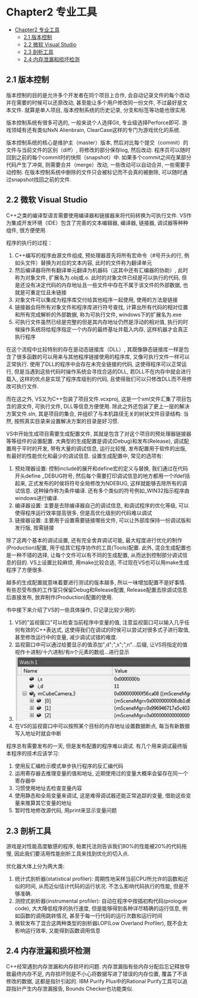 # Chapter2 专业工具

- [Chapter2 专业工具](#chapter2-专业工具)
  - [2.1 版本控制](#21-版本控制)
  - [2.2 微软 Visual Studio](#22-微软-visual-studio)
  - [2.3 剖析工具](#23-剖析工具)
  - [2.4 内存泄漏和损坏检测](#24-内存泄漏和损坏检测)

## 2.1 版本控制

版本控制的目的是允许多个开发者在同个项目上合作, 会自动记录文件的每个改动并在需要的时候可以还原改动, 甚至能让多个用户修改同一份文件, 不过最好是文本文件. 就算是单人项目, 版本控制系统的历史记录, 分支和标签等功能也很实用. 

版本控制系统有很多可选的, 一般来说个人选择Git, 专业级选择Perforce即可. 游戏领域有还有类似NxN Alienbrain, ClearCase这样的专门为游戏优化的系统. 

版本控制系统的核心是维护主（master）版本, 然后对比每个提交（commit）的文件与当前文件的区别（diff）, 将修改的部分保存log, 然后改动. 程序员可以随时回到之前的每个commit时的快照（snapshot）中. 如果多个commit之间在某部分代码产生了冲突, 则需要合并（merge）改动, 一些改动可以自动合并, 一些需要手动控制. 在版本控制系统中删除的文件只会被标记而不会真的被删除, 可以随时通过snapshot找回之前的文件. 

## 2.2 微软 Visual Studio

C++之类的编译型语言需要使用编译器和链接器来将代码转换为可执行文件. VS作为集成开发环境（IDE）包含了完善的文本编辑器, 编译器, 链接器, 调试器等种种组件, 很方便使用. 

程序的执行的过程：
1. C++编写的程序由源文件组成, 预处理器首先将所有宏命令（#号开头的行, 例如头文件）替换为对应的文本内容, 此时的文件称为翻译单元
2. 然后编译器将所有翻译单元翻译为机器码（这其中还有汇编器的协助）, 此时称为对象文件, 扩展名为.obj或.o. 此时的对象文件已经是可以执行的代码, 但是还没有决定代码的内存地址且一些文件中存在不属于该文件的外部数据, 也就是可重定位且未链接
3. 对象文件可以集成为程序库交付给其他程序一起使用, 使用的方法是链接
4. 链接器会将所有对象文件和程序库进行符号查找, 计算出所有代码的相对位置和所有完成解析的外部数据, 称为可执行文件, windows下的扩展名为.exe
5. 可执行文件虽然已经是完整的但是其内存地址仍然是浮动的相对值, 执行的时候操作系统将给程序指定一个内存的最终基址并载入内存, 这样机器才会真正执行程序

在这个流程中比较特别的存在是动态链接库（DLL）, 其既像静态链接库一样是包含了很多函数的可以用来与其他程序链接使用的程序库, 又像可执行文件一样可以正常执行. 使用了DLL的程序中会存在未完全链接的代码, 这使得程序可以正常运行, 但是当遇到这些代码时操作系统会寻找合适的DLL, 若DLL不在内存中就会进行载入, 这样的优点是实现了程序库级别的代码, 且使得我们可以只修改DLL而不用修改可执行文件. 

而在这之外, VS又为C++包装了项目文件.vcxproj, 这是一个xml文件汇集了项目包含的源文件, 可执行文件, DLL等信息方便使用. 除此之外还包装了更上一层的解决方案文件.sln, 其是项目的集合, 并组织了与本机路径无关的树状文件目录结构. 当然, 按照真实目录来设置解决方案的目录是好习惯. 

VS中开始生成项目需要生成配置文件, 其就是包含了对这个项目的预处理器链接器等等组件的设置配置. 大典型的生成配置是调试(Debug)和发布(Release), 调试配置用于平时的开发, 带有大量的调试信息, 运行比较慢, 发布配置用于软件的出版, 有最好的性能优化和最少的调试信息. 设置生成配置中, 常见的选项有: 

1. 预处理器设置: 控制include的展开和define宏的定义与替换, 我们通过在代码开头define _DEBUG符号, 然后每个需要打印调试信息的地方都用一个ifdef括起来, 正式发布的时侯将符号全局修改为NDEBUG, 这样就能够去除所有的调试信息. 这种操作称为条件编译. 还有多个类似的符号例如_WIN32指示程序由windows进行编译.
2. 编译器设置: 主要是去除编译器自己的调试信息, 和调试程序的优化等级, 可以使得程序运行效率提高很多, 但是高优化级别的代码难以调试
3. 链接器设置: 主要用于设置需要链接哪些文件, 可以让外部库保持一份调试版和发行版, 按需链接

除了这两个基本的调试设置, 还有完全舍弃调试可能, 最大程度进行优化的制作(Production)配置, 用于给其它程序协作的工具(Tools)配置. 此外, 混合生成配置也是一种不错的选择, 让每个文件可以有不同的生成配置, 从而达到控制部分调试信息的目的. VS上设置比较麻烦, 用make比较合适, 不过现在VS也可以用make生成程序了方便很多.

越多的生成配置就意味着要进行测试的版本越多, 所以一味增加配置不是好事情. 有些忍受布族的工作室只保留Debug和Release配置, Release配置去除调试信息后直接发布, 放弃制作(Production)配置的使用.

书中接下来介绍了VS的一些具体操作, 只记录比较少用的:

1. VS的"监视窗口"可以检查当前程序中变量的值, 注意监视窗口可以输入几乎任何有效的C++表达式, 这使得我们在调试的时侯可以尝试对很多式子进行取值, 甚至修改运行中的变量, 减少调试试错的难度.
2. 监视窗口中可以通过给要显示的值添加",d";",x";",n"...后缀, 让VS将指定的值视作十进制/十六进制/有n个元素的数组...进行显示
3. ![picture 1](Media/5cd67f518c635259ee13457275fca491f2b4f78208bce65bd8de7ca4d804a3ac.png)  
4. 在VS的监视窗口中可以按照某个目标的内存地址设置数据断点, 每当有新数据写入地址时就会中断

程序总有需要发布的一天, 但是发布配置的程序难以调试. 有几个用来调试最终版本程序的技术应该学习:

1. 使用反汇编检示模式单步执行程序的反汇编代码
2. 运用寄存器去推理变量的值和地址, 近期使用过的变量大概率会留存在同一个寄存器中
3. 习惯使用地址去检查变量内容
4. 使用静态和全局变量来调试, 这是难得调试器还能正常追踪的变量, 借助这些变量来推算其它变量的地址
5. 暂时性地修改源代码, 用print来显示变量问题

## 2.3 剖析工具

游戏是对性能高度敏感的程序, 帕累托法则告诉我们80%的性能被20%的代码拖慢, 因此我们要活用性能剖析工具来找到优化的切入点.

优化器大体上分为两大类: 

1. 统计式剖析器(statistical profiler): 周期性地采样当前CPU所允许的函数和近似的时间, 从而近似估计代码的运行状况. 不怎么影响代码执行的性能, 但是不够准确.
2. 测控式剖析器(instrumental profiler): 自动在程序中按插初构代码(prologue code), 大大降低程序的执行速度, 但是能够得到各种详尽精确的运行信息, 例如函数的调用跳转情况, 甚至于每一行代码的运行次数和运行时间
3. 微软发布了混合这两种类型的剖析器LOP(Low Overland Profiler), 既不会太影响运行效率, 又能得到函数调用信息

## 2.4 内存泄漏和损坏检测

C++经常遇到内存泄漏和内存损坏的问题. 内存泄漏指有些内存分配后忘记释放导致最终内存不足, 内存损坏则是不小心将数据写进了错误的内存位置, 覆盖了不该修改的数据, 这都是指针引起的. IBM Purify Plus中的Rational Purify工具可以追踪指针产生内存泄漏报告, Bounds Checker也功能类似.